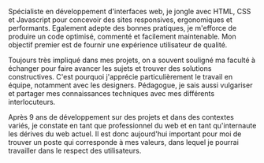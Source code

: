 Spécialiste en développement d'interfaces web, je jongle avec HTML, CSS et Javascript pour concevoir des sites responsives, ergonomiques et performants.
Egalement adepte des bonnes pratiques, je m'efforce de produire un code optimisé, commenté et facilement maintenable.
Mon objectif premier est de fournir une expérience utilisateur de qualité.

Toujours très impliqué dans mes projets, on a souvent souligné ma faculté à échanger pour faire avancer les sujets et trouver des solutions constructives. C'est pourquoi j'apprécie particulièrement le travail en équipe, notamment avec les designers.
Pédagogue, je sais aussi vulgariser et partager mes connaissances techniques avec mes différents interlocuteurs.

Après 9 ans de développement sur des projets et dans des contextes variés, je constate en tant que professionnel du web et en tant qu'internaute les dérives du web actuel.
Il est donc aujourd'hui important pour moi de trouver un poste qui corresponde à mes valeurs, dans lequel je pourrai travailler dans le respect des utilisateurs.

